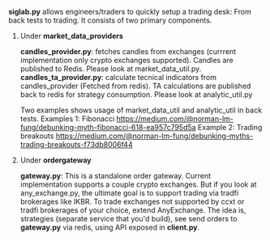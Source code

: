 **siglab.py** allows engineers/traders to quickly setup a trading desk: From back tests to trading.
It consists of two primary components.
1. Under **market_data_providers**

    **candles_provider.py**: fetches candles from exchanges (currrent implementation only crypto exchanges supported). Candles are published to Redis. Please look at market_data_util.py.
    **candles_ta_provider.py**: calculate tecnical indicators from candles_provider (Fetched from redis). TA calculations are published back to redis for strategy consumption. Please look at analytic_util.py

    Two examples shows usage of market_data_util and analytic_util in back tests.
        Examples 1: Fibonacci
            https://medium.com/@norman-lm-fung/debunking-myth-fibonacci-618-ea957c795d5a
        Example 2: Trading breakouts
            https://medium.com/@norman-lm-fung/debunking-myths-trading-breakouts-f73db8006f44


2. Under **ordergateway**

    **gateway.py**: This is a standalone order gateway. Current implementation supports a couple crypto exchanges. But if you look at any_exchange.py, the ultimate goal is to support trading via tradfi brokerages like IKBR. To trade exchanges not supported by ccxt or tradfi brokerages of your choice, extend AnyExchange.
    The idea is, strategies (separate service that you'd build), see send orders to **gateway.py** via redis, using API exposed in **client.py**.
